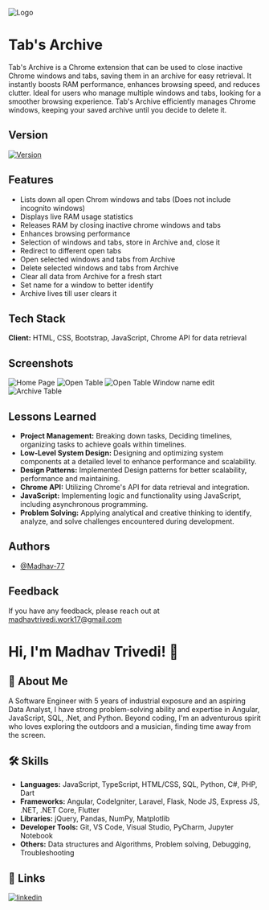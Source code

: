 
![Logo](https://github.com/Madhav-77/TabsArchive/blob/main/assets/logos/tabs-archive-high-resolution-logo-bg-color.png)


# Tab's Archive

Tab's Archive is a Chrome extension that can be used to close inactive Chrome windows and tabs, saving them in an archive for easy retrieval. It instantly boosts RAM performance, enhances browsing speed, and reduces clutter. Ideal for users who manage multiple windows and tabs, looking for a smoother browsing experience. Tab's Archive efficiently manages Chrome windows, keeping your saved archive until you decide to delete it.


## Version

[![Version](https://img.shields.io/badge/version-1.0.0.alpha.1-blue.svg)](https://semver.org)


## Features

- Lists down all open Chrom windows and tabs (Does not include incognito windows)
- Displays live RAM usage statistics
- Releases RAM by closing inactive chrome windows and tabs
- Enhances browsing performance 
- Selection of windows and tabs, store in Archive and, close it
- Redirect to different open tabs
- Open selected windows and tabs from Archive
- Delete selected windows and tabs from Archive
- Clear all data from Archive for a fresh start
- Set name for a window to better identify
- Archive lives till user clears it


## Tech Stack

**Client:** HTML, CSS, Bootstrap, JavaScript, Chrome API for data retrieval


## Screenshots

![Home Page](https://github.com/Madhav-77/TabsArchive/blob/main/assets/screenshots/Dashboard%20-%20Archive%20table.png)
![Open Table](https://github.com/Madhav-77/TabsArchive/blob/main/assets/screenshots/Dashboard%20-%20Open%20table.png)
![Open Table Window name edit](https://github.com/Madhav-77/TabsArchive/blob/main/assets/screenshots/Dashboard%20-%20Window%20name%20edit.png)
![Archive Table](https://github.com/Madhav-77/TabsArchive/blob/main/assets/screenshots/Home%20screen.png)


## Lessons Learned

- **Project Management:** Breaking down tasks, Deciding timelines, organizing tasks to achieve goals within timelines.
- **Low-Level System Design:** Designing and optimizing system components at a detailed level to enhance performance and scalability.
- **Design Patterns:** Implemented Design patterns for better scalability, performance and maintaining.
- **Chrome API:** Utilizing Chrome's API for data retrieval and integration.
- **JavaScript:** Implementing logic and functionality using JavaScript, including asynchronous programming.
- **Problem Solving:** Applying analytical and creative thinking to identify, analyze, and solve challenges encountered during development.


## Authors

- [@Madhav-77](https://www.github.com/Madhav-77)


## Feedback

If you have any feedback, please reach out at madhavtrivedi.work17@gmail.com
# Hi, I'm Madhav Trivedi! 👋


## 🚀 About Me
A Software Engineer with 5 years of industrial exposure and an aspiring Data Analyst, I have strong problem-solving ability and expertise in Angular, 
JavaScript, SQL, .Net, and Python. Beyond coding, I'm an adventurous spirit who loves exploring the outdoors and a musician, finding time away from the screen.

## 🛠 Skills
- **Languages:** JavaScript, TypeScript, HTML/CSS, SQL, Python, C#, PHP, Dart
- **Frameworks:** Angular, CodeIgniter, Laravel, Flask, Node JS, Express JS, .NET, .NET Core, Flutter
- **Libraries:** jQuery, Pandas, NumPy, Matplotlib
- **Developer Tools:** Git, VS Code, Visual Studio, PyCharm, Jupyter Notebook
- **Others:** Data structures and Algorithms, Problem solving, Debugging, Troubleshooting


## 🔗 Links
[![linkedin](https://img.shields.io/badge/linkedin-0A66C2?style=for-the-badge&logo=linkedin&logoColor=white)](https://www.linkedin.com/in/madhavpt/)

